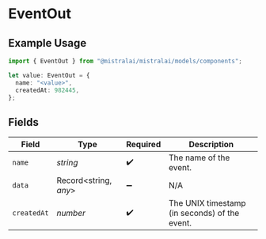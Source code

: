 # EventOut

## Example Usage

```typescript
import { EventOut } from "@mistralai/mistralai/models/components";

let value: EventOut = {
  name: "<value>",
  createdAt: 982445,
};
```

## Fields

| Field                                         | Type                                          | Required                                      | Description                                   |
| --------------------------------------------- | --------------------------------------------- | --------------------------------------------- | --------------------------------------------- |
| `name`                                        | *string*                                      | :heavy_check_mark:                            | The name of the event.                        |
| `data`                                        | Record<string, *any*>                         | :heavy_minus_sign:                            | N/A                                           |
| `createdAt`                                   | *number*                                      | :heavy_check_mark:                            | The UNIX timestamp (in seconds) of the event. |
